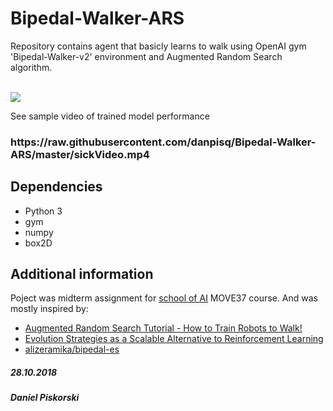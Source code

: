 # Bipedal-Walker-ARS

<p>Repository contains agent that basicly learns to walk using OpenAI gym 'Bipedal-Walker-v2' environment and Augmented Random Search algorithm.</p>
<br>
<img src="https://i.ytimg.com/vi/hKrFFeZqq3E/maxresdefault.jpg">
<br>

<p>See sample video of trained model performance</p>
<h3>https://raw.githubusercontent.com/danpisq/Bipedal-Walker-ARS/master/sickVideo.mp4</h3>


<h2>Dependencies</h2>
<ul>
  <li>Python 3</li>
  <li>gym</li>
  <li>numpy</li>
  <li>box2D</li>
</ul>

<h2>Additional information</h2>
<p>Poject was midterm assignment for <a href="https://www.theschool.ai/">school of AI</a> MOVE37 course. And was mostly inspired by: </p>
<ul>
  <li><a href="https://www.youtube.com/watch?v=2P2Dj5PX5cg">Augmented Random Search Tutorial - How to Train Robots to Walk!</a></li>
  <li><a href="https://blog.openai.com/evolution-strategies/">Evolution Strategies as a Scalable Alternative to Reinforcement Learning</a></li>
  <li><a href="https://github.com/alirezamika/bipedal-es">alizeramika/bipedal-es</a></li>
</ul>

<h5>28.10.2018<h5>
<h5>Daniel Piskorski</h5>
